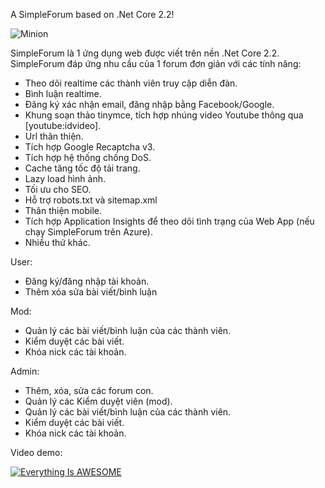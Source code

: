 
A SimpleForum based on .Net Core 2.2!

![Minion](https://forum-ids.org/wp-content/themes/forumids/img/forum-international-volunteering.png)

SimpleForum là 1 ứng dụng web được viết trên nền .Net Core 2.2. SimpleForum đáp ứng nhu cầu của 1 forum đơn giản với các tính năng:
+ Theo dõi realtime các thành viên truy cập diễn đàn.
+ Bình luận realtime.
+ Đăng ký xác nhận email, đăng nhập bằng Facebook/Google.
+ Khung soạn thảo tinymce, tích hợp nhúng video Youtube thông qua [youtube:idvideo].
+ Url thân thiện.
+ Tích hợp Google Recaptcha v3.
+ Tích hợp hệ thống chống DoS.
+ Cache tăng tốc độ tải trang.
+ Lazy load hình ảnh.
+ Tối ưu cho SEO.
+ Hỗ trợ robots.txt và sitemap.xml
+ Thân thiện mobile.
+ Tích hợp Application Insights để theo dõi tình trạng của Web App (nếu chạy SimpleForum trên Azure).
+ Nhiều thứ khác.


User:
+ Đăng ký/đăng nhập tài khoản.
+ Thêm xóa sửa bài viết/bình luận

Mod:
+ Quản lý các bài viết/bình luận của các thành viên.
+ Kiểm duyệt các bài viết.
+ Khóa nick các tài khoản.

Admin:
+ Thêm, xóa, sửa các forum con.
+ Quản lý các Kiểm duyệt viên (mod).
+ Quản lý các bài viết/bình luận của các thành viên.
+ Kiểm duyệt các bài viết.
+ Khóa nick các tài khoản.


Video demo: 

[![Everything Is AWESOME](https://img.youtube.com/vi/xM-cXO8PZKw/0.jpg)](https://www.youtube.com/watch?v=xM-cXO8PZKw "SimpleForum")

